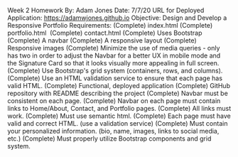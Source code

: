 Week 2 Homework
By: Adam Jones
Date: 7/7/20
URL for Deployed Application: https://adamwjones.github.io
Objective: Design and Develop a Responsive Portfolio 
Requirements:
(Complete) index.html
(Complete) portfolio.html 
(Complete) contact.html
(Complete) Uses Bootstrap
(Complete) A navbar
(Complete) A responsive layout
(Complete) Responsive images
(Complete) Minimize the use of media queries - only has two in order to adjust the Navbar for a better UX in mobile mode and the Signature Card so that it looks visually more appealing in full screen. 
(Complete) Use Bootstrap's grid system (containers, rows, and columns).
(Complete) Use an HTML validation service to ensure that each page has valid HTML.
(Complete) Functional, deployed application
(Complete) GitHub repository with README describing the project
(Complete) Navbar must be consistent on each page.
(Complete) Navbar on each page must contain links to Home/About, Contact, and Portfolio pages.
(Complete) All links must work.
(Complete) Must use semantic html.
(Complete) Each page must have valid and correct HTML. (use a validation service)
(Complete) Must contain your personalized information. (bio, name, images, links to social media, etc.)
(Complete) Must properly utilize Bootstrap components and grid system.